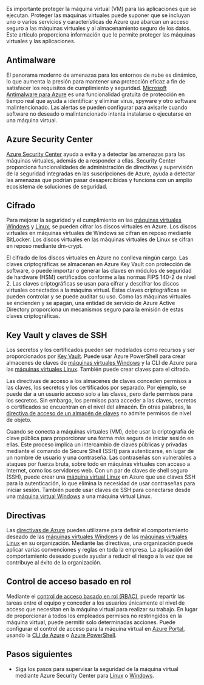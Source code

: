 Es importante proteger la máquina virtual (VM) para las aplicaciones que se ejecutan. Proteger las máquinas virtuales puede suponer que se incluyan uno o varios servicios y características de Azure que abarcan un acceso seguro a las máquinas virtuales y al almacenamiento seguro de los datos. Este artículo proporciona información que le permite proteger las máquinas virtuales y las aplicaciones.

## <a name="antimalware"></a>Antimalware

El panorama moderno de amenazas para los entornos de nube es dinámico, lo que aumenta la presión para mantener una protección eficaz a fin de satisfacer los requisitos de cumplimiento y seguridad. [Microsoft Antimalware para Azure](../articles/security/azure-security-antimalware.md) es una funcionalidad gratuita de protección en tiempo real que ayuda a identificar y eliminar virus, spyware y otro software malintencionado. Las alertas se pueden configurar para avisarle cuando software no deseado o malintencionado intenta instalarse o ejecutarse en una máquina virtual.

## <a name="azure-security-center"></a>Azure Security Center

[Azure Security Center](../articles/security-center/security-center-intro.md) ayuda a evita y a detectar las amenazas para las máquinas virtuales, además de a responder a ellas. Security Center proporciona funcionalidades de administración de directivas y supervisión de la seguridad integradas en las suscripciones de Azure, ayuda a detectar las amenazas que podrían pasar desapercibidas y funciona con un amplio ecosistema de soluciones de seguridad.

## <a name="encryption"></a>Cifrado

Para mejorar la seguridad y el cumplimiento en las [máquinas virtuales Windows](../articles/virtual-machines/windows/encrypt-disks.md) y [Linux](../articles/virtual-machines/linux/encrypt-disks.md), se pueden cifrar los discos virtuales en Azure. Los discos virtuales en máquinas virtuales de Windows se cifran en reposo mediante BitLocker. Los discos virtuales en las máquinas virtuales de Linux se cifran en reposo mediante dm-crypt. 

El cifrado de los discos virtuales en Azure no conlleva ningún cargo. Las claves criptográficas se almacenan en Azure Key Vault con protección de software, o puede importar o generar las claves en módulos de seguridad de hardware (HSM) certificados conforme a las normas FIPS 140-2 de nivel 2. Las claves criptográficas se usan para cifrar y descifrar los discos virtuales conectados a la máquina virtual. Estas claves criptográficas se pueden controlar y se puede auditar su uso. Como las máquinas virtuales se encienden y se apagan, una entidad de servicio de Azure Active Directory proporciona un mecanismos seguro para la emisión de estas claves criptográficas.

## <a name="key-vault-and-ssh-keys"></a>Key Vault y claves de SSH

Los secretos y los certificados pueden ser modelados como recursos y ser proporcionados por [Key Vault](../articles/key-vault/key-vault-whatis.md). Puede usar Azure PowerShell para crear almacenes de claves de [máquinas virtuales Windows](../articles/virtual-machines/windows/key-vault-setup.md) y la CLI de Azure para las [máquinas virtuales Linux](../articles/virtual-machines/linux/key-vault-setup.md). También puede crear claves para el cifrado.

Las directivas de acceso a los almacenes de claves conceden permisos a las claves, los secretos y los certificados por separado. Por ejemplo, se puede dar a un usuario acceso solo a las claves, pero darle permisos para los secretos. Sin embargo, los permisos para acceder a las claves, secretos o certificados se encuentran en el nivel del almacén. En otras palabras, la [directiva de acceso de un almacén de claves](../articles/key-vault/key-vault-secure-your-key-vault.md) no admite permisos de nivel de objeto.

Cuando se conecta a máquinas virtuales (VM), debe usar la criptografía de clave pública para proporcionar una forma más segura de iniciar sesión en ellas. Este proceso implica un intercambio de claves públicas y privadas mediante el comando de Secure Shell (SSH) para autenticarse, en lugar de un nombre de usuario y una contraseña. Las contraseñas son vulnerables a ataques por fuerza bruta, sobre todo en máquinas virtuales con acceso a Internet, como los servidores web. Con un par de claves de shell seguro (SSH), puede crear una [máquina virtual Linux](../articles/virtual-machines/linux/mac-create-ssh-keys.md) en Azure que use claves SSH para la autenticación, lo que elimina la necesidad de usar contraseñas para iniciar sesión. También puede usar claves de SSH para conectarse desde una [máquina virtual Windows](../articles/virtual-machines/linux/ssh-from-windows.md) a una máquina virtual Linux.

## <a name="policies"></a>Directivas

Las [directivas de Azure](../articles/azure-policy/azure-policy-introduction.md) pueden utilizarse para definir el comportamiento deseado de las [máquinas virtuales Windows](../articles/virtual-machines/windows/policy.md) y de las [máquinas virtuales Linux](../articles/virtual-machines/linux/policy.md) en su organización. Mediante las directivas, una organización puede aplicar varias convenciones y reglas en toda la empresa. La aplicación del comportamiento deseado puede ayudar a reducir el riesgo a la vez que se contribuye al éxito de la organización.

## <a name="role-based-access-control"></a>Control de acceso basado en rol

Mediante el [control de acceso basado en rol (RBAC)](../articles/active-directory/role-based-access-control-what-is.md), puede repartir las tareas entre el equipo y conceder a los usuarios únicamente el nivel de acceso que necesitan en la máquina virtual para realizar su trabajo. En lugar de proporcionar a todos los empleados permisos no restringidos en la máquina virtual, puede permitir solo determinadas acciones. Puede configurar el control de acceso para la máquina virtual en [Azure Portal](../articles/active-directory/role-based-access-control-configure.md), usando la [CLI de Azure](https://docs.microsoft.com/cli/azure/role) o [Azure PowerShell](../articles/active-directory/role-based-access-control-manage-access-powershell.md).


## <a name="next-steps"></a>Pasos siguientes
- Siga los pasos para supervisar la seguridad de la máquina virtual mediante Azure Security Center para [Linux](../articles/virtual-machines/linux/tutorial-azure-security.md) o [Windows](../articles/virtual-machines/windows/tutorial-azure-security.md).